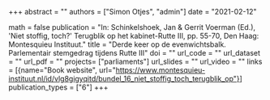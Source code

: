 +++
abstract = ""
authors = ["Simon Otjes", "admin"]
date = "2021-02-12"

math = false
publication = "In: Schinkelshoek, Jan & Gerrit Voerman (Ed.), 'Niet stoffig, toch?' Terugblik op het kabinet-Rutte III, pp. 55-70, Den Haag: Montesquieu Instituut."
title = "Derde keer op de evenwichtsbalk. Parlementair stemgedrag tijdens Rutte III"
doi = ""
url_code = ""
url_dataset = ""
url_pdf = ""
projects= ["parliaments"]
url_slides = ""
url_video = ""
links = [{name="Book website", url="https://www.montesquieu-instituut.nl/id/vlg8gigyqitd/bundel_16_niet_stoffig_toch_terugblik_op"}]
publication_types = ["6"]
+++
